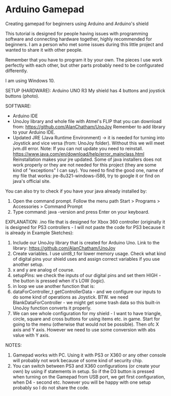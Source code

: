 # Arduino Gamepad
Creating gamepad for beginners using Arduino and Arduino's shield 

This tutorial is designed for people having issues with programming software and connecting hardware together, highly recommended for beginners. I am a person who met some issues during this little project and wanted to share it with other people.

Remember that you have to program it by your own. The pieces I use work perfectly with each other, but other parts probably need to be configurated differently.

I am using Windows 10.

SETUP (HARDWARE):
Arduino UNO R3
My shield has 4 buttons and joystick buttons (photo).

SOFTWARE:
- Arduino IDE
- UnoJoy library and whole file with Atmel's FLIP that you can download from: https://github.com/AlanChatham/UnoJoy
Remember to add library to your Arduino IDE.
- Updated JRE (Java Runtime Environment) -> it is needed for turning into Joystick and vice versa (from: UnoJoy folder). Without this we will meet jvm.dll error. Note: If you can not update you need to reinstall. 
https://www.java.com/en/download/help/error_mainclass.html
Reinstallation makes your jre updated.
Some of java installers does not work properly or they are not needed for this project (they are some kind of "exceptions" I can say). You need to find the good one, name of my file that works: jre-8u321-windows-i586, try to google it or find on java's official site.

You can also try to check if you have your java already installed by:
1) Open the command prompt. Follow the menu path Start > Programs > Accessories > Command Prompt
2) Type command: java -version and press Enter on your keyboard.




EXPLANATION:
.ino file that is designed for Xbox 360 controller (originally it is designed for PS3 controllers - I will not paste the code for PS3 because it is already in Example Sketches):
1) Include our UnoJoy library that is created for Arduino Uno. Link to the library: https://github.com/AlanChatham/UnoJoy
2) Create variables. I use uint8_t for lower memory usage. Check what kind of digital pins your shield uses and assign correct variables if you use another setup.
3) x and y are analog of course.
4) setupPins: we check the inputs of our digital pins and set them HIGH - the button is pressed when it's LOW (logic).
5) in loop we use another function that is:
6) dataForController_t getControllerData - and we configure our inputs to do some kind of operations as Joystick.
BTW. we need BlankDataForController - we might get some trash data so this built-in UnoJoy function converts it properly.
7) We can see whole configuration for my shield - I want to have triangle, circle, square and cross buttons for using items etc. in game. Start for going to the menu (otherwise that would not be possible). Then ofc X axis and Y axis. 
However we need to use some conversion with abs value with Y axis.




NOTES:
1) Gamepad works with PC. Using it with PS3 or X360 or any other console will probably not work because of some kind of security chip.
2) You can switch between PS3 and X360 configurations (or create your own) by using if statements in setup. So if the D3 button is pressed when turning on the Gamepad from USB port, we get first configuration, when D4 - second etc. however you will be happy with one setup probably so I do not share the code.
